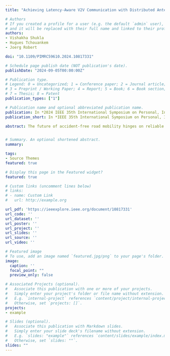 ```yaml
---
title: "Achieving Latency-Aware V2V Communication with Distributed Antenna Systems"

# Authors
# If you created a profile for a user (e.g. the default `admin` user), write the username (folder name) here 
# and it will be replaced with their full name and linked to their profile.
authors:
- Vishakha Shukla
- Hugues Tchouankem
- Joerg Robert

doi: "10.1109/PIMRC59610.2024.10817331"

# Schedule page publish date (NOT publication's date).
publishDate: "2024-09-05T00:00:00Z"

# Publication type.
# Legend: 0 = Uncategorized; 1 = Conference paper; 2 = Journal article;
# 3 = Preprint / Working Paper; 4 = Report; 5 = Book; 6 = Book section;
# 7 = Thesis; 8 = Patent
publication_types: ["1"]

# Publication name and optional abbreviated publication name.
publication: In *2024 IEEE 35th International Symposium on Personal, Indoor and Mobile Radio Communications (PIMRC)*
publication_short: In *IEEE 35th International Symposium on Personal, Indoor and Mobile Radio Communications (PIMRC)*

abstract: The future of accident-free road mobility hinges on reliable Vehicle-to-Vehicle (V2V) communication, especially as autonomous vehicles become more prevalent. The potential of the Distributed Antenna Systems (DAS) to improve throughput, data rates, and overall network efficiency has been well investigated and proved. However, its performance, especially in latency-aware dense vehicular networks, has not been studied. In this paper, we investigate the performance gain of DAS by equipping the vehicles with three antenna elements mounted on the roof and the bumpers. This results in a significant enhancement of communication reliability. Due to its low complexity and ease of implementation, the DAS relies on the use of selection combining technique allowing the exploitation of the most robust signal received by the antenna elements. Extensive system-level simulations for a highway scenario show that the DAS can significantly improve communication robustness and reliability, especially in scenarios with a large number of communicating vehicles. By effectively harnessing data from both antenna configurations, our study reveals an almost 60% improvement in terms of the achieved packet loss rate. Moreover, insights gained in this study could be used to support the trade-off analysis between additional antenna costs and V2V communication performance.


# Summary. An optional shortened abstract.
summary: 

tags:
- Source Themes
featured: true

# Display this page in the Featured widget?
featured: true

# Custom links (uncomment lines below)
# links:
# - name: Custom Link
#   url: http://example.org

url_pdf: 'https://ieeexplore.ieee.org/document/10817331'
url_code: ''
url_dataset: ''
url_poster: ''
url_project: ''
url_slides: ''
url_source: ''
url_video: ''

# Featured image
# To use, add an image named `featured.jpg/png` to your page's folder. 
image:
  caption: ''
  focal_point: ""
  preview_only: false

# Associated Projects (optional).
#   Associate this publication with one or more of your projects.
#   Simply enter your project's folder or file name without extension.
#   E.g. `internal-project` references `content/project/internal-project/index.md`.
#   Otherwise, set `projects: []`.
projects:
- example

# Slides (optional).
#   Associate this publication with Markdown slides.
#   Simply enter your slide deck's filename without extension.
#   E.g. `slides: "example"` references `content/slides/example/index.md`.
#   Otherwise, set `slides: ""`.
slides: ""
---
```

